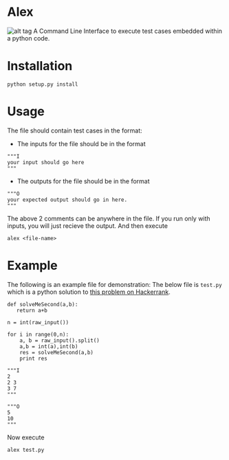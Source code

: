 # Alex
![alt tag](http://thesmashable.com/wp-content/uploads/2012/06/Madagascar-3-movie-2012-Alex-The-Lion-HD-Wallpaper-31.jpg)
A Command Line Interface to execute test cases embedded within a python code.
# Installation
`python setup.py install`
# Usage
The file should contain test cases in the format:

- The inputs for the file should be in the format
```
"""I
your input should go here
"""
```
- The outputs for the file should be in the format
```
"""O
your expected output should go in here.
"""
```

The above 2 comments can be anywhere in the file. If you run only with inputs, you will just recieve the output.
And then execute

`alex <file-name>`
# Example
The following is an example file for demonstration:
The below file is `test.py` which is a python solution to [this problem on Hackerrank](https://www.hackerrank.com/challenges/solve-me-second).
```
def solveMeSecond(a,b):
   return a+b

n = int(raw_input())

for i in range(0,n):
    a, b = raw_input().split()
    a,b = int(a),int(b)
    res = solveMeSecond(a,b)
    print res
    
"""I
2
2 3
3 7
"""

"""O
5
10
"""
```
Now execute
```
alex test.py
```
